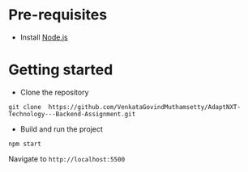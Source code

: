# Pre-requisites

- Install [Node.js](https://nodejs.org/en/)

# Getting started

- Clone the repository

```
git clone  https://github.com/VenkataGovindMuthamsetty/AdaptNXT-Technology---Backend-Assignment.git
```

- Build and run the project

```
npm start
```

Navigate to `http://localhost:5500`
